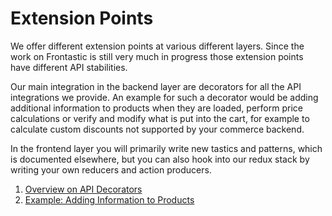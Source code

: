 # Extension Points

We offer different extension points at various different layers. Since the work
on Frontastic is still very much in progress those extension points have
different API stabilities.

Our main integration in the backend layer are decorators for all the API
integrations we provide. An example for such a decorator would be adding
additional information to products when they are loaded, perform price
calculations or verify and modify what is put into the cart, for example to
calculate custom discounts not supported by your commerce backend.

In the frontend layer you will primarily write new tastics and patterns, which
is documented elsewhere, but you can also hook into our redux stack by writing
your own reducers and action producers.

1. [Overview on API Decorators](10_api_decorators.md)
2. [Example: Adding Information to Products](20_product_enhancer.md)
